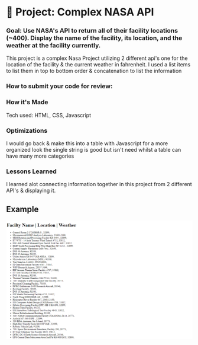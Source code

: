 # 🚀 Project: Complex NASA API

### Goal: Use NASA's API to return all of their facility locations (~400). Display the name of the facility, its location, and the weather at the facility currently. 

This project is a complex Nasa Project utilizing 2 different api's one for the location of the facility & the current weather in fahrenheit.
I used a list items to list them in top to bottom order & concatenation to list the information

### How to submit your code for review:

### How it's Made
Tech used: HTML, CSS, Javascript

### Optimizations
I would go back & make this into a table with Javascript for a more organized look
the single string is good but isn't need whilst a table can have many more categories

### Lessons Learned
I learned alot connecting information together in this project from 2 different API's & displaying it.

## Example
![Image Alt Text](./img/nas1.PNG)

